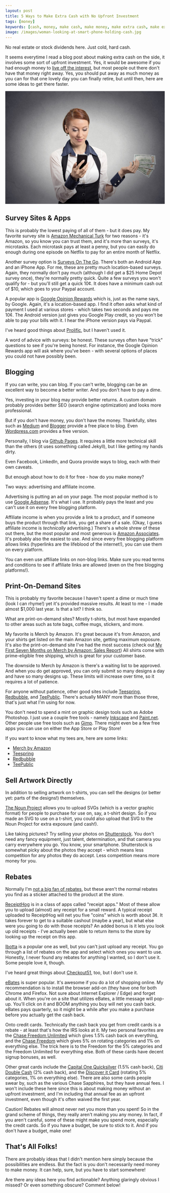 ```yaml
---
layout: post
title: 5 Ways to Make Extra Cash with No Upfront Investment
tags: [money]
keywords: [cash, money, make cash, make money, make extra cash, make extra money, making extra cash, making extra money]
image: /images/woman-looking-at-smart-phone-holding-cash.jpg
---
```


No real estate or stock dividends here. Just cold, hard cash.

It seems everytime I read a blog post about making extra cash on the side, it involves some sort of upfront investment. Yes, it would be awesome if you had enough money to [live off the interest](http://hendrixjoseph.github.io/living-off-the-interest/), but most people out there don't have that money right away. Yes, you should put away as much money as you can for that one lovely day you can finally retire, but until then, here are some ideas to get there faster.

![Woman looking at smart phone holding cash.](/images/woman-looking-at-smart-phone-holding-cash.jpg)

## Survey Sites & Apps

This is probably the lowest paying of all of them - but it does pay. My favorite survey site is [Amazon Mechanical Turk](https://www.mturk.com/) for two reasons - it's Amazon, so you know you can trust them, and it's more than surveys, it's microtasks. Each microtask pays at least a penny, but you can easily do enough during one episode on Netflix to pay for an entire month of Netflix.

Another survey option is [Surveys On The Go](http://www.surveysonthego.com/). There's both an Android App and an iPhone App. For me, these are pretty much location-based surveys. Again, they normally don't pay much (although I did get a $25 Home Depot survey once), they're normally pretty quick. Quite a few surveys you won't qualify for - but you'll still get a quick 10&cent;. It does have a minimum cash out of $10, which goes to your Paypal account.

A popular app is [Google Opinion Rewards](https://surveys.google.com/google-opinion-rewards/) which is, just as the name says, by Google. Again, it's a location-based app. I find it often asks what kind of payment I used at various stores - which takes two seconds and pays me 10&cent;. The Android version just gives you Google Play credit, so you won't be able to pay your bills with it. I hear the iPhone version pays via Paypal.

I've heard good things about [Prolific](https://www.prolific.ac/), but I haven't used it.

A word of advice with surveys: be honest. These surveys often have "trick" questions to see if you're being honest. For instance, the Google Opinion Rewards app will ask where you've been - with several options of places you could not have possibly been.

## Blogging

If you can write, you can blog. If you can't write, blogging can be an excellent way to become a better writer. And you don't have to pay a dime.

Yes, investing in your blog may provide better returns. A custom domain probably provides better SEO (search engine optimization) and looks more professional.

But if you don't have money, you don't have the money. Thankfully, sites such as [Medium](https://medium.com/) and [Blogger](https://www.blogger.com/) provide a free place to blog. Even [Wordpress.com](http://wordpress.com/) provides a free version.

Personally, I blog via [Github Pages](https://pages.github.com/). It requires a little more technical skill than the others (it uses something called Jekyll), but I like getting my hands dirty.

Even Facebook, LinkedIn, and Quora provide ways to blog, each with their own caveats.

But enough about how to do it for free - how do you make money?

Two ways: advertising and affiliate income.

Advertising is putting an ad on your page. The most popular method is to use [Google Adsense](https://www.google.com/adsense/start/). It's what I use. It probably pays the least and you can't use it on every free blogging platform.

Affiliate income is when you provide a link to a product, and if someone buys the product through that link, you get a share of a sale. (Okay, I guess affiliate income is *technically* advertising.) There's a whole shrew of these out there, but the most popular and most generous is [Amazon Associates](https://affiliate-program.amazon.com/). It's probably also the easiest to use. And since every free blogging platform allows links (hyperlinks are the lifeblood of the internet!), you can use them on every platform.

You can even use affiliate links on non-blog links. Make sure you read terms and conditions to see if affiliate links are allowed (even on the free blogging platforms!).

## Print-On-Demand Sites

This is probably my favorite because I haven't spent a dime or much time (look I can rhyme!) yet it's provided massive results. At least to me - I made almost $1,000 last year. Is that a lot? I think so.

What are print-on-demand sites? Mostly t-shirts, but most have expanded to other areas such as tote bags, coffee mugs, stickers, and more.

My favorite is Merch by Amazon. It's great because it's from Amazon, and your shirts get listed on the main Amazon site, getting maximum exposure. It's also the print-on-demand site I've had the most success (check out [My First Seven Months on Merch by Amazon: Sales Report](http://hendrixjoseph.github.io/my-first-seven-months-on-merch-by-amazon-sales-report/)) All shirts come with prime-eligible free shipping, which is great for your customer base.

The downside to Merch by Amazon is there's a waiting list to be approved. And when you do get approved, you can only submit so many designs a day and have so many designs up. These limits will increase over time, so it requires a lot of patience.

For anyone without patience, other good sites include [Teespring](https://teespring.com/), [Redbubble](https://www.redbubble.com/), and [TeePublic](
http://hendrixjoseph.github.io/teepublic/). There's actually MANY more than those three, that's just what I'm using for now.

You don't need to spend a mint on graphic design tools such as Adobe Photoshop. I just use a couple free tools - namely [Inkscape](https://inkscape.org/) and [Paint.net](https://www.getpaint.net/). Other people use free tools such as [Gimp](https://www.gimp.org/). There might even be a few free apps you can use on either the App Store or Play Store!

If you want to know what my tees are, here are some links:

* [Merch by Amazon](http://hendrixjoseph.github.io/t-shirts/)
* [Teespring](https://teespring.com/stores/joehxs-store)
* [Redbubble](https://www.redbubble.com/people/joehx)
* [TeePublic](https://www.teepublic.com/user/joehx)

## Sell Artwork Directly

In addition to selling artwork on t-shirts, you can sell the designs (or better yet: parts of the designs!) themselves.

[The Noun Project](https://thenounproject.com) allows you to upload SVGs (which is a vector graphic format) for people to purchase for use on, say, a t-shirt design. So if you made an SVG to use on a t-shirt, you could also upload that SVG to the Noun Project for extra exposure (and cash!).

Like taking pictures? Try selling your photos on [Shutterstock](http://hendrixjoseph.github.io/shutterstock/). You don't need any fancy equipment, just talent, determination, and that camera you carry everywhere you go. You know, your smartphone. Shutterstock is somewhat picky about the photos they accept - which means less competition for any photos they do accept. Less competition means more money for you.

## Rebates

Normally I'm [not a big fan of rebates](http://hendrixjoseph.github.io/four_reasons_i_hate_rebates/), but these aren't the normal rebates you find as a sticker attached to the product at the store.

[ReceiptHog](https://receipthog.com/) is in a class of apps called "receipt apps." Most of these allow you to upload (almost) any receipt for a small reward. A typical receipt uploaded to ReceiptHog will net you five "coins" which is worth about 3&cent;. It takes forever to get to a suitable cashout (maybe a year), but what else were you going to do with those receipts? An added bonus is it lets you look up old receipts - I've actually been able to return items to the store by looking up the receipt on this app.

[Ibotta](http://hendrixjoseph.github.io/ibotta/) is a popular one as well, but you can't just upload any receipt. You go through a list of rebates on the app and select which ones you want to use. Honestly, I never found any rebates for anything I wanted, so I don't use it. Some people love it, though.

I've heard great things about [Checkout51](https://www.checkout51.com/), too, but I don't use it.

[eBates](http://hendrixjoseph.github.io/ebates/) is super popular. It's awesome if you do a lot of shopping online. My recommendation is to install the browser add-on (they have one for both Chrome and Firefox. Not sure about Internet Explorer / Edge) and forget about it. When you're on a site that utilizes eBates, a little message will pop-up. You'll click on it and BOOM anything you buy will net you cash back. eBates pays quarterly, so it might be a while after you make a purchase before you actually get the cash back.

Onto credit cards. Technically the cash back you get from credit cards is a rebate - at least that's how the IRS looks at it. My two personal favorites are the [Chase Freedom Unlimited](http://hendrixjoseph.github.io/chase-freedom-unlimited/) which gives 1.5% cash back on everything, and the [Chase Freedom](http://hendrixjoseph.github.io/chase-freedom/) which gives 5% on rotating categories and 1% on everything else. The trick here is to the Freedom for the 5% categories and the Freedom Unlimited for everything else. Both of these cards have decent signup bonuses, as well.

Other great cards include the [Capital One Quicksilver](https://www.capitalone.com/credit-cards/quicksilver/) (1.5% cash back), [Citi Double Cash](https://www.citi.com/credit-cards/credit-card-details/citi.action?ID=citi-double-cash-credit-card) (2% cash back), and the [Discover it Card](https://www.discover.com/credit-cards/cash-back/it-card.html) (rotating 5% categories, 1% on everything else). There are also some cards people swear by, such as the various Chase Sapphires, but they have annual fees. I won't include these here since this is about making money without an upfront investment, and I'm including that annual fee as an upfront investment, even though it's often waived the first year.

Caution! Rebates will almost never net you more than you spent! So in the grand scheme of things, they really aren't making you any money. In fact, if you aren't careful, some of these might make you spend more, especially the credit cards. So if you have a budget, be sure to stick to it. And if you don't have a budget, make one!

## That's All Folks!

There are probably ideas that I didn't mention here simply because the possibilities are endless. But the fact is you don't necessarily need money to make money. It can help, sure, but you have to start somewhere!

Are there any ideas here you find actionable? Anything glaringly obvious I missed? Or even something obscure? Comment below!
